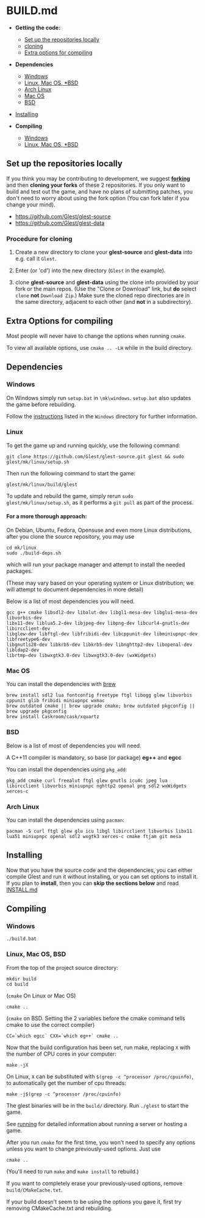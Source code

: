 # BUILD.md

* **Getting the code:**
  * [Set up the repositories locally](https://github.com/Glest/glest-source/blob/develop/BUILD.md#set-up-the-repositories-locally)
  * [cloning](https://github.com/Glest/glest-source/blob/develop/BUILD.md#procedure-for-cloning)
  * [Extra options for compiling](https://github.com/Glest/glest-source/blob/develop/BUILD.md#extra-options-for-compiling)

* **Dependencies**
  * [Windows](https://github.com/Glest/glest-source/blob/develop/BUILD.md#windows)
  * [Linux, Mac OS, *BSD](https://github.com/Glest/glest-source/blob/develop/BUILD.md#linux)
  * [Arch Linux](https://github.com/Glest/glest-source/blob/develop/BUILD.md#arch-linux)
  * [Mac OS](https://github.com/Glest/glest-source/blob/develop/BUILD.md#mac-os)
  * [BSD](https://github.com/Glest/glest-source/blob/develop/BUILD.md#bsd)

* [Installing](https://github.com/Glest/glest-source/blob/develop/BUILD.md#installing)

* **Compiling**
  * [Windows](https://github.com/Glest/glest-source/blob/develop/BUILD.md#windows)
  * [Linux, Mac OS, *BSD](https://github.com/Glest/glest-source/blob/develop/BUILD.md#windows-1)

## Set up the repositories locally

If you think you may be contributing to development, we suggest
[**forking**](https://github.com/Glest/glest-source#fork-destination-box)
and then **cloning your forks** of these 2 repositories. If you only
want to build and test out the game, and have no plans of submitting
patches, you don't need to worry about using the fork option (You can
fork later if you change your mind).

* https://github.com/Glest/glest-source
* https://github.com/Glest/glest-data

### Procedure for cloning

1. Create a new directory to clone your **glest-source** and
**glest-data** into e.g. call it `Glest`.

2. Enter (or 'cd') into the new directory (`Glest` in the example).

3. clone **glest-source** and **glest-data** using the clone
info provided by your fork or the main repos. (Use the "Clone or Download" link, but
**do** select `clone` **not** `Download Zip`.) Make sure the cloned
repo directories are in the same directory, adjacent to each other (and
**not** in a subdirectory).

## Extra Options for compiling

Most people will never have to change the options when running `cmake`.

To view all available options, use `cmake .. -LH` while in the build directory.

## Dependencies

### Windows

On Windows simply run `setup.bat` in `\mk\windows`. `setup.bat` also updates the game before rebuilding.

Follow the
[instructions](https://github.com/Glest/glest-source/blob/develop/mk/windows/README.md)
listed in the `Windows` directory for further information.

### Linux

To get the game up and running quickly, use the following command:

    git clone https://github.com/Glest/glest-source.git glest && sudo glest/mk/linux/setup.sh

Then run the following command to start the game:

    glest/mk/linux/build/glest

To update and rebuild the game, simply rerun `sudo glest/mk/linux/setup.sh`, as it performs a `git pull` as part of the process.

#### For a more thorough approach:

On Debian, Ubuntu, Fedora, Opensuse and even more Linux distributions,
after you clone the source repository, you may use

    cd mk/linux
    sudo ./build-deps.sh

which will run your package manager and attempt to install the needed packages.

(These may vary based on your operating system or Linux distribution;
we will attempt to document dependencies in more detail)

Below is a list of most dependencies you will need.

    gcc g++ cmake libsdl2-dev libalut-dev libgl1-mesa-dev libglu1-mesa-dev libvorbis-dev
    libx11-dev liblua5.2-dev libjpeg-dev libpng-dev libcurl4-gnutls-dev libircclient-dev
    libglew-dev libftgl-dev libfribidi-dev libcppunit-dev libminiupnpc-dev libfreetype6-dev
    libgnutls28-dev libkrb5-dev libkrb5-dev libnghttp2-dev libopenal-dev libldap2-dev
    librtmp-dev libwxgtk3.0-dev libwxgtk3.0-dev (wxWidgets)

### Mac OS

You can install the dependencies with [brew](https://brew.sh/)

    brew install sdl2 lua fontconfig freetype ftgl libogg glew libvorbis cppunit glib fribidi miniupnpc wxmac
    brew outdated cmake || brew upgrade cmake; brew outdated pkgconfig || brew upgrade pkgconfig
    brew install Caskroom/cask/xquartz

### BSD

Below is a list of most of dependencies you will need.

A C++11 compiler is mandatory, so base (or package) **eg++** and **egcc**

You can install the dependencies using `pkg_add`:

`pkg_add cmake curl freealut ftgl glew gnutls icu4c jpeg lua libircclient libvorbis
miniupnpc nghttp2 openal png sdl2 wxWidgets xerces-c`

### Arch Linux

You can install the dependencies using `pacman`:

`pacman -S curl ftgl glew glu icu libgl libircclient libvorbis libx11
lua51 miniupnpc openal sdl2 wxgtk3 xerces-c cmake ftjam git mesa`

## Installing

Now that you have the source code and the dependencies, you can either
compile Glest and run it without installing, or you can set options
to install it. If you plan to **install**, then you can **skip the sections below**
and read
[INSTALL.md](https://github.com/Glest/glest-source/blob/develop/INSTALL.md)

## Compiling

### Windows

    ./build.bat

### Linux, Mac OS, BSD

From the top of the project source directory:

    mkdir build
    cd build

(`cmake` On Linux or Mac OS)

    cmake ..

(`cmake` on BSD. Setting the 2 variables before the cmake command tells
cmake to use the correct compiler)

    CC=`which egcc` CXX=`which eg++` cmake ..

Now that the build configuration has been set, run make, replacing `X` with the number of CPU cores in your computer:

    make -jX

On Linux, `X` can be substituted with `$(grep -c ^processor /proc/cpuinfo)`, to automatically get the number of cpu threads:

    make -j$(grep -c ^processor /proc/cpuinfo)

The glest binaries will be in the `build/` directory. Run
`./glest` to start the game.

See [running](https://github.com/Glest/glest-source#running) for
detailed information about running a server or hosting a game.

After you run `cmake` for the first time, you won't need to specify any
options unless you want to change previously-used options. Just use

    cmake ..

(You'll need to run `make` and `make install` to rebuild.)

If you want to completely erase your previously-used options, remove
`build/CMakeCache.txt`.

If your build doesn't seem to be using the options you gave it, first
try removing CMakeCache.txt and rebuilding.
